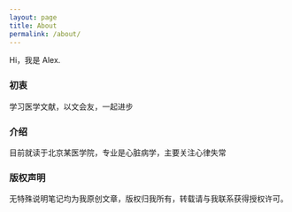 ```yaml
---
layout: page
title: About
permalink: /about/
---
```


Hi，我是 Alex.

### 初衷

学习医学文献，以文会友，一起进步

### 介绍

目前就读于北京某医学院，专业是心脏病学，主要关注心律失常

### 版权声明

无特殊说明笔记均为我原创文章，版权归我所有，转载请与我联系获得授权许可。

